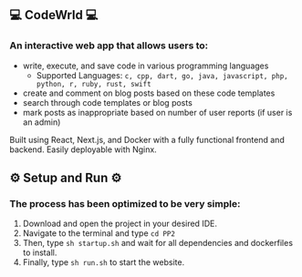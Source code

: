 ## 💻 CodeWrld 💻

### An interactive web app that allows users to:
- write, execute, and save code in various programming languages
  - Supported Languages: ```c, cpp, dart, go, java, javascript, php, python, r, ruby, rust, swift```
- create and comment on blog posts based on these code templates
- search through code templates or blog posts
- mark posts as inappropriate based on number of user reports (if user is an admin)

Built using React, Next.js, and Docker with a fully functional frontend and backend. Easily deployable with Nginx. 

## ⚙️ Setup and Run ⚙️

### The process has been optimized to be very simple:
1. Download and open the project in your desired IDE.
2. Navigate to the terminal and type ```cd PP2```
3. Then, type ```sh startup.sh``` and wait for all dependencies and dockerfiles to install.
4. Finally, type ```sh run.sh``` to start the website. 
